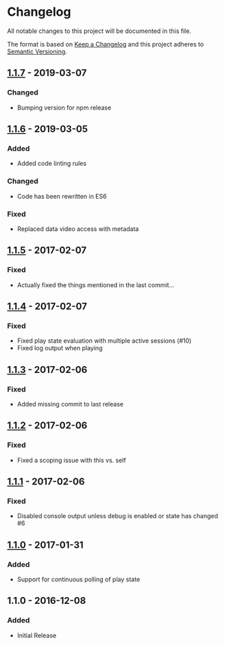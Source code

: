 # Changelog
All notable changes to this project will be documented in this file.

The format is based on [Keep a Changelog](http://keepachangelog.com/en/1.0.0/)
and this project adheres to [Semantic Versioning](http://semver.org/spec/v2.0.0.html).

## [1.1.7] - 2019-03-07
### Changed
- Bumping version for npm release

## [1.1.6] - 2019-03-05
### Added
- Added code linting rules

### Changed
- Code has been rewritten in ES6

### Fixed
- Replaced data video access with metadata

## [1.1.5] - 2017-02-07
### Fixed
- Actually fixed the things mentioned in the last commit...

## [1.1.4] - 2017-02-07
### Fixed
- Fixed play state evaluation with multiple active sessions (#10)
- Fixed log output when playing

## [1.1.3] - 2017-02-06
### Fixed
- Added missing commit to last release

## [1.1.2] - 2017-02-06
### Fixed
- Fixed a scoping issue with this vs. self

## [1.1.1] - 2017-02-06
### Fixed
- Disabled console output unless debug is enabled or state has changed #6

## [1.1.0] - 2017-01-31
### Added
- Support for continuous polling of play state

## 1.1.0 - 2016-12-08
### Added
- Initial Release

[Unreleased]: https://github.com/iharosi/homebridge-plex-v2/compare/master...dev
[1.1.7]: https://github.com/iharosi/homebridge-plex-v2/compare/v1.1.6...v1.1.7
[1.1.6]: https://github.com/iharosi/homebridge-plex-v2/compare/v1.1.5...v1.1.6
[1.1.5]: https://github.com/iharosi/homebridge-plex-v2/compare/v1.1.4...v1.1.5
[1.1.4]: https://github.com/iharosi/homebridge-plex-v2/compare/v1.1.3...v1.1.4
[1.1.3]: https://github.com/iharosi/homebridge-plex-v2/compare/v1.1.2...v1.1.3
[1.1.2]: https://github.com/iharosi/homebridge-plex-v2/compare/v1.1.1...v1.1.2
[1.1.1]: https://github.com/iharosi/homebridge-plex-v2/compare/v1.1.0...v1.1.1
[1.1.0]: https://github.com/iharosi/homebridge-plex-v2/compare/v1.0.0...v1.1.0
